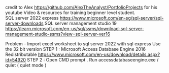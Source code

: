 credit to Alex https://github.com/AlexTheAnalyst/PortfolioProjects for his youtube Video & resources for training beginner level student.  
SQL server 2022 express https://www.microsoft.com/en-sg/sql-server/sql-server-downloads
SQL server management studio 19 https://learn.microsoft.com/en-us/sql/ssms/download-sql-server-management-studio-ssms?view=sql-server-ver16

Problem - Import excel worksheet to sql server 2022 with sql express 
Use the 32 bit version
STEP 1 : Microsoft Access Database Engine 2016 Redistributable https://www.microsoft.com/en-us/download/details.aspx?id=54920
STEP 2 : Open CMD prompt . Run accessdatabaseengine.exe / quiet ( quiet mode )
